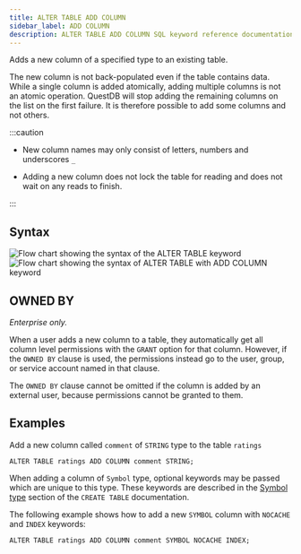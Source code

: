 ```yaml
---
title: ALTER TABLE ADD COLUMN
sidebar_label: ADD COLUMN
description: ALTER TABLE ADD COLUMN SQL keyword reference documentation.
---
```


Adds a new column of a specified type to an existing table.

The new column is not back-populated even if the table contains data. While a
single column is added atomically, adding multiple columns is not an atomic
operation. QuestDB will stop adding the remaining columns on the list on the
first failure. It is therefore possible to add some columns and not others.

:::caution

- New column names may only consist of letters, numbers and underscores `_`

- Adding a new column does not lock the table for reading and does not wait on
  any reads to finish.

:::

## Syntax

![Flow chart showing the syntax of the ALTER TABLE keyword](/images/docs/diagrams/alterTable.svg)
![Flow chart showing the syntax of ALTER TABLE with ADD COLUMN keyword](/images/docs/diagrams/alterTableAddColumn.svg)

## OWNED BY

_Enterprise only._

When a user adds a new column to a table, they automatically get all column
level permissions with the `GRANT` option for that column.
However, if the `OWNED BY` clause is used, the permissions instead go to the
user, group, or service account named in that clause.

The `OWNED BY` clause cannot be omitted if the column is added by an external
user, because permissions cannot be granted to them.

## Examples

Add a new column called `comment` of `STRING` type to the table `ratings`

```questdb-sql title="New column"
ALTER TABLE ratings ADD COLUMN comment STRING;
```

When adding a column of `Symbol` type, optional keywords may be passed which are
unique to this type. These keywords are described in the
[Symbol type](/docs/reference/sql/create-table/#symbol) section of the
`CREATE TABLE` documentation.

The following example shows how to add a new `SYMBOL` column with `NOCACHE` and
`INDEX` keywords:

```questdb-sql title="New symbol column"
ALTER TABLE ratings ADD COLUMN comment SYMBOL NOCACHE INDEX;
```
